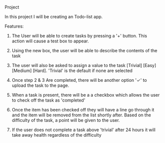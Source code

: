 Project

In this project I will be creating an Todo-list app.

Features:
1) The User will be able to create tasks by pressing a '+' button. This action will cause a test box to appear.

2) Using the new box, the user will be able to describe the contents of the task

3) The user will also be asked to assign a value to the task [Trivial] [Easy] [Medium] [Hard]. 'Trivial' is the default if none are selected

4) Once step 2 & 3 Are completed, there will be another option '✓' to upload the task to the page.

5) When a task is present, there will be a a checkbox which allows the user to check off the task as 'completed'

6) Once the item has been checked off they will have a line go through it and the item will be removed from the list shortly after. Based on the difficulty of the task, a point will be given to the user.

7) If the user does not complete a task above 'trivial' after 24 hours it will take away health regardless of the difficulty 

